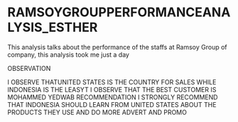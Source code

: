 # RAMSOYGROUPPERFORMANCEANALYSIS_ESTHER
This analysis talks about the performance of the staffs at Ramsoy Group of company, this analysis took me just a day

OBSERVATION

I OBSERVE THATUNITED STATES IS THE COUNTRY FOR SALES WHILE INDONESIA IS THE LEASYT
I OBSERVE THAT THE BEST CUSTOMER IS MOHAMMED YEDWAB
RECOMMENDATION
I STRONGLY RECOMMEND THAT INDONESIA SHOULD LEARN FROM UNITED
STATES ABOUT THE PRODUCTS THEY USE AND DO MORE ADVERT AND PROMO
